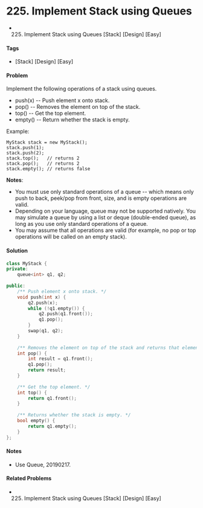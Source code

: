 # 225. Implement Stack using Queues
- 225. Implement Stack using Queues [Stack] [Design] [Easy]

#### Tags
- [Stack] [Design] [Easy]

#### Problem
Implement the following operations of a stack using queues.

- push(x) -- Push element x onto stack.
- pop() -- Removes the element on top of the stack.
- top() -- Get the top element.
- empty() -- Return whether the stack is empty.

Example:

    MyStack stack = new MyStack();
    stack.push(1);
    stack.push(2);  
    stack.top();   // returns 2
    stack.pop();   // returns 2
    stack.empty(); // returns false

**Notes**:

- You must use only standard operations of a queue -- which means only push to back, peek/pop from front, size, and is empty operations are valid.
- Depending on your language, queue may not be supported natively. You may simulate a queue by using a list or deque (double-ended queue), as long as you use only standard operations of a queue.
- You may assume that all operations are valid (for example, no pop or top operations will be called on an empty stack).

#### Solution
``` C++
class MyStack {
private:
    queue<int> q1, q2;
    
public:
    /** Push element x onto stack. */
    void push(int x) {
        q2.push(x);
        while (!q1.empty()) {
            q2.push(q1.front());
            q1.pop();
        }
        swap(q1, q2);
    }
    
    /** Removes the element on top of the stack and returns that element. */
    int pop() {
        int result = q1.front();
        q1.pop();
        return result;
    }
    
    /** Get the top element. */
    int top() {
        return q1.front();
    }
    
    /** Returns whether the stack is empty. */
    bool empty() {
        return q1.empty();
    }
};
```

#### Notes
- Use Queue, 20190217.

#### Related Problems
- 225. Implement Stack using Queues [Stack] [Design] [Easy]
